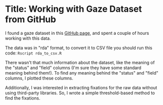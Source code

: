 # Title: Working with Gaze Dataset from GitHub

I found a gaze dataset in this [GitHub page](https://github.com/RyanHope/gazetools), and spent a couple of hours working with this data. 

The data was in "rda" format, to convert it to CSV file you should run this code: `Rscript rda_to_csv.R`

There wasn't that much information about the dataset, like the meaning of the "status" and "field" columns (I'm sure they have some standard meaning behind them!). To find any meaning behind the "status" and "field" columns, I plotted these columns.

Additionally, I was interested in extracting fixations for the raw data without using third-party libraries. So, I wrote a simple threshold-based method to find the fixations.

